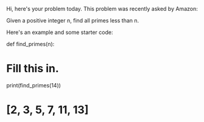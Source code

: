 Hi, here's your problem today. This problem was recently asked by Amazon:

Given a positive integer n, find all primes less than n.

Here's an example and some starter code:

def find_primes(n):
  # Fill this in.

print(find_primes(14))
# [2, 3, 5, 7, 11, 13]
